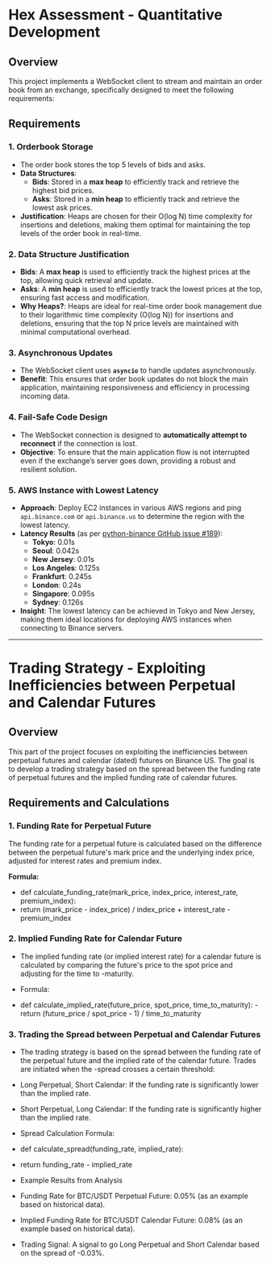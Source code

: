 # Hex Assessment - Quantitative Development

## Overview

This project implements a WebSocket client to stream and maintain an order book from an exchange, specifically designed to meet the following requirements:

## Requirements

### 1. Orderbook Storage
- The order book stores the top 5 levels of bids and asks.
- **Data Structures**:
  - **Bids**: Stored in a **max heap** to efficiently track and retrieve the highest bid prices.
  - **Asks**: Stored in a **min heap** to efficiently track and retrieve the lowest ask prices.
- **Justification**: Heaps are chosen for their O(log N) time complexity for insertions and deletions, making them optimal for maintaining the top levels of the order book in real-time.

### 2. Data Structure Justification
- **Bids**: A **max heap** is used to efficiently track the highest prices at the top, allowing quick retrieval and update.
- **Asks**: A **min heap** is used to efficiently track the lowest prices at the top, ensuring fast access and modification.
- **Why Heaps?**: Heaps are ideal for real-time order book management due to their logarithmic time complexity (O(log N)) for insertions and deletions, ensuring that the top N price levels are maintained with minimal computational overhead.

### 3. Asynchronous Updates
- The WebSocket client uses **`asyncio`** to handle updates asynchronously.
- **Benefit**: This ensures that order book updates do not block the main application, maintaining responsiveness and efficiency in processing incoming data.

### 4. Fail-Safe Code Design
- The WebSocket connection is designed to **automatically attempt to reconnect** if the connection is lost.
- **Objective**: To ensure that the main application flow is not interrupted even if the exchange’s server goes down, providing a robust and resilient solution.

### 5. AWS Instance with Lowest Latency
- **Approach**: Deploy EC2 instances in various AWS regions and ping `api.binance.com` or `api.binance.us` to determine the region with the lowest latency.
- **Latency Results** (as per [python-binance GitHub issue #189](https://github.com/sammchardy/python-binance/issues/189)):
  - **Tokyo**: 0.01s
  - **Seoul**: 0.042s
  - **New Jersey**: 0.01s
  - **Los Angeles**: 0.125s
  - **Frankfurt**: 0.245s
  - **London**: 0.24s
  - **Singapore**: 0.095s
  - **Sydney**: 0.126s
- **Insight**: The lowest latency can be achieved in Tokyo and New Jersey, making them ideal locations for deploying AWS instances when connecting to Binance servers.

---

# Trading Strategy - Exploiting Inefficiencies between Perpetual and Calendar Futures

## Overview

This part of the project focuses on exploiting the inefficiencies between perpetual futures and calendar (dated) futures on Binance US. The goal is to develop a trading strategy based on the spread between the funding rate of perpetual futures and the implied funding rate of calendar futures.

## Requirements and Calculations

### 1. Funding Rate for Perpetual Future
The funding rate for a perpetual future is calculated based on the difference between the perpetual future's mark price and the underlying index price, adjusted for interest rates and premium index.

**Formula:**
- def calculate_funding_rate(mark_price, index_price, interest_rate, premium_index):
- return (mark_price - index_price) / index_price + interest_rate - premium_index

### 2. Implied Funding Rate for Calendar Future
- The implied funding rate (or implied interest rate) for a calendar future is calculated by comparing the future's price to the spot price and adjusting for the time to -maturity.

- Formula:
- def calculate_implied_rate(future_price, spot_price, time_to_maturity):
    -return (future_price / spot_price - 1) / time_to_maturity

### 3. Trading the Spread between Perpetual and Calendar Futures
- The trading strategy is based on the spread between the funding rate of the perpetual future and the implied rate of the calendar future. Trades are initiated when the -spread crosses a certain threshold:

- Long Perpetual, Short Calendar: If the funding rate is significantly lower than the implied rate.
- Short Perpetual, Long Calendar: If the funding rate is significantly higher than the implied rate.
- Spread Calculation Formula:
- def calculate_spread(funding_rate, implied_rate):
- return funding_rate - implied_rate
- Example Results from Analysis
- Funding Rate for BTC/USDT Perpetual Future: 0.05% (as an example based on historical data).
- Implied Funding Rate for BTC/USDT Calendar Future: 0.08% (as an example based on historical data).
- Trading Signal: A signal to go Long Perpetual and Short Calendar based on the spread of -0.03%.
